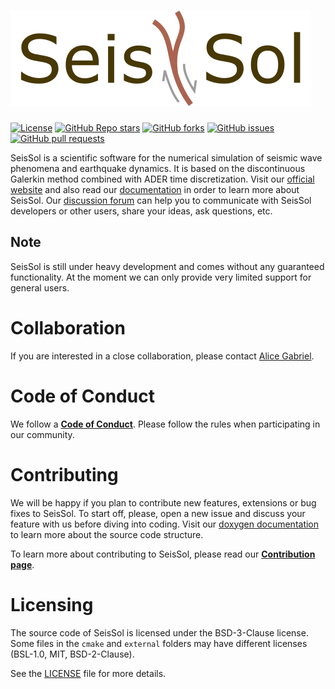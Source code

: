 <!--
    SPDX-FileCopyrightText: 2012 SeisSol Group

    SPDX-License-Identifier: BSD-3-Clause
    SPDX-LicenseComments: Full text under /LICENSE and /LICENSES/

    SPDX-FileContributor: Author lists in /AUTHORS and /CITATION.cff
-->

# ![SeisSol](Documentation/LatexFigures/logo_sans_darkred_border.svg)

[![License](https://img.shields.io/badge/License-BSD%203--Clause-blue.svg)](https://opensource.org/licenses/BSD-3-Clause)
[![GitHub Repo stars](https://img.shields.io/github/stars/SeisSol/SeisSol)](https://github.com/SeisSol/SeisSol/stargazers)
[![GitHub forks](https://img.shields.io/github/forks/SeisSol/SeisSol)](https://github.com/SeisSol/SeisSol/network/members)
[![GitHub issues](https://img.shields.io/github/issues/SeisSol/SeisSol)](https://github.com/SeisSol/SeisSol/issues)
[![GitHub pull requests](https://img.shields.io/github/issues-pr/SeisSol/SeisSol)](https://github.com/SeisSol/SeisSol/pulls)

SeisSol is a scientific software for the numerical simulation of seismic wave
phenomena and earthquake dynamics. It is based on the discontinuous Galerkin
method combined with ADER time discretization. Visit our [official website](http://www.seissol.org/)
and also read our [documentation](https://seissol.readthedocs.io) in order to
learn more about SeisSol. Our [discussion forum](https://github.com/SeisSol/SeisSol/discussions)
can help you to communicate with SeisSol developers or other users, share your
ideas, ask questions, etc.

## Note

SeisSol is still under heavy development and comes without any guaranteed
functionality. At the moment we can only provide very limited support for
general users.

# Collaboration

If you are interested in a close collaboration, please contact [Alice Gabriel](http://www.geophysik.uni-muenchen.de/Members/gabriel).

# Code of Conduct

We follow a [**Code of Conduct**](CODE_OF_CONDUCT.md).
Please follow the rules when participating in our community.

# Contributing

We will be happy if you plan to contribute new features, extensions or bug fixes
to SeisSol. To start off, please, open a new issue and discuss your feature with
us before diving into coding. Visit our [doxygen documentation](https://ci_seissol.pages.gitlab.lrz.de/SeisSol/master)
to learn more about the source code structure.

To learn more about contributing to SeisSol, please read our [**Contribution page**](CONTRIBUTING.md).

# Licensing

The source code of SeisSol is licensed under the BSD-3-Clause license.
Some files in the `cmake` and `external` folders may have different licenses
(BSL-1.0, MIT, BSD-2-Clause).

See the [LICENSE](LICENSE) file for more details.
